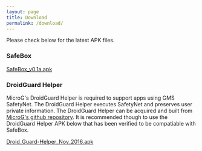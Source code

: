 ```yaml
---
layout: page
title: Download
permalink: /download/
---
```


Please check below for the latest APK files.

### SafeBox
[SafeBox_v0.1a.apk](/releases/SafeBox_v0.1a.apk)

### DroidGuard Helper
MicroG's DroidGuard Helper is required to support apps using GMS SafetyNet. The DroidGuard Helper executes SafetyNet and preserves user private information. The DroidGuard Helper can be acquired and built from [MicroG's github repository](https://github.com/microg/android_packages_apps_GmsCore). It is recommended though to use the DroidGuard Helper APK below that has been verified to be compatiable with SafeBox.

[Droid_Guard-Helper_Nov_2016.apk](/releases/Droid_Guard-Helper_Nov_2016.apk)
